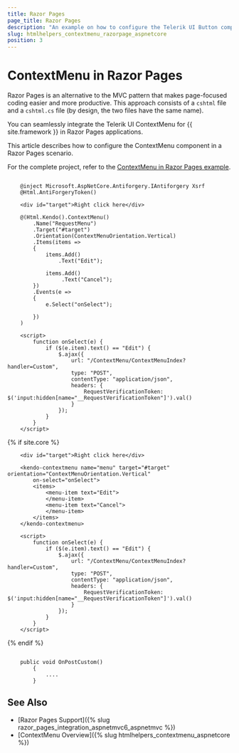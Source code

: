 ```yaml
---
title: Razor Pages
page_title: Razor Pages
description: "An example on how to configure the Telerik UI Button component for {{ site.framework }} in a Razor Page."
slug: htmlhelpers_contextmenu_razorpage_aspnetcore
position: 3
---
```


# ContextMenu in Razor Pages

Razor Pages is an alternative to the MVC pattern that makes page-focused coding easier and more productive. This approach consists of a `cshtml` file and a `cshtml.cs` file (by design, the two files have the same name). 

You can seamlessly integrate the Telerik UI ContextMenu for {{ site.framework }} in Razor Pages applications.

This article describes how to configure the ContextMenu component in a Razor Pages scenario.

For the complete project, refer to the [ContextMenu in Razor Pages example](https://github.com/telerik/ui-for-aspnet-core-examples/blob/master/Telerik.Examples.RazorPages/Telerik.Examples.RazorPages/Pages/ContextMenu/ContextMenuIndex.cshtml).

```tab-HtmlHelper(csthml)   
     
    @inject Microsoft.AspNetCore.Antiforgery.IAntiforgery Xsrf
	@Html.AntiForgeryToken()
	
	<div id="target">Right click here</div>

	@(Html.Kendo().ContextMenu()
        .Name("RequestMenu")
        .Target("#target")
        .Orientation(ContextMenuOrientation.Vertical)
        .Items(items =>
        {
            items.Add()
                .Text("Edit");

            items.Add()
                 .Text("Cancel");
        })
        .Events(e =>
        {
            e.Select("onSelect");

        })
	)

	<script>
		function onSelect(e) {
			if ($(e.item).text() == "Edit") {
				$.ajax({
					url: "/ContextMenu/ContextMenuIndex?handler=Custom",
					type: "POST",
					contentType: "application/json",
					headers: {
						RequestVerificationToken: $('input:hidden[name="__RequestVerificationToken"]').val()
					}
				});
			}        
		}
	</script>
```
{% if site.core %}
```tab-TagHelper(cshtml)
	<div id="target">Right click here</div>

    <kendo-contextmenu name="menu" target="#target" orientation="ContextMenuOrientation.Vertical"
		on-select="onSelect">
        <items>
            <menu-item text="Edit">
            </menu-item>
            <menu-item text="Cancel">
            </menu-item>
        </items>
    </kendo-contextmenu>

	<script>
        function onSelect(e) {
            if ($(e.item).text() == "Edit") {
                $.ajax({
                    url: "/ContextMenu/ContextMenuIndex?handler=Custom",
                    type: "POST",
                    contentType: "application/json",
                    headers: {
                        RequestVerificationToken: $('input:hidden[name="__RequestVerificationToken"]').val()
                    }
                });
            }        
        }
    </script>
```
{% endif %}

```tab-PageModel(cshtml.cs)      

    public void OnPostCustom()
        {
			....
        }
```

## See Also

* [Razor Pages Support]({% slug razor_pages_integration_aspnetmvc6_aspnetmvc %})
* [ContextMenu Overview]({% slug htmlhelpers_contextmenu_aspnetcore %})


